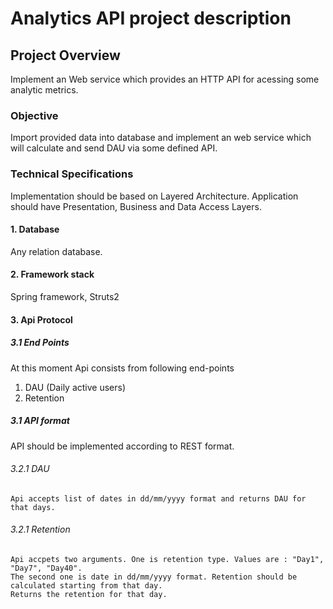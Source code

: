 # Analytics API project description

## Project Overview 
Implement an Web service which provides an HTTP API for acessing some analytic metrics.   
### Objective
Import provided data into database and implement an web service which will calculate and send DAU via some defined API.
### Technical Specifications
Implementation should be based on Layered Architecture. 
Application should have Presentation, Business and Data Access Layers.
#### 1. Database

  Any relation database.

#### 2. Framework stack

Spring framework,
Struts2
  
#### 3. Api Protocol

##### 3.1 End Points

At this moment Api consists from following end-points
  1. DAU (Daily active users)  
  2. Retention                 
  
##### 3.1 API format
  
  API should be implemented according to REST format.
  ###### 3.2.1 DAU
    Api accepts list of dates in dd/mm/yyyy format and returns DAU for that days.
  ###### 3.2.1 Retention
    Api accpets two arguments. One is retention type. Values are : "Day1", "Day7", "Day40".
    The second one is date in dd/mm/yyyy format. Retention should be calculated starting from that day.
    Returns the retention for that day.
